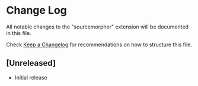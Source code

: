 # Change Log

All notable changes to the "sourcemorpher" extension will be documented in this file.

Check [Keep a Changelog](http://keepachangelog.com/) for recommendations on how to structure this file.

## [Unreleased]

- Initial release